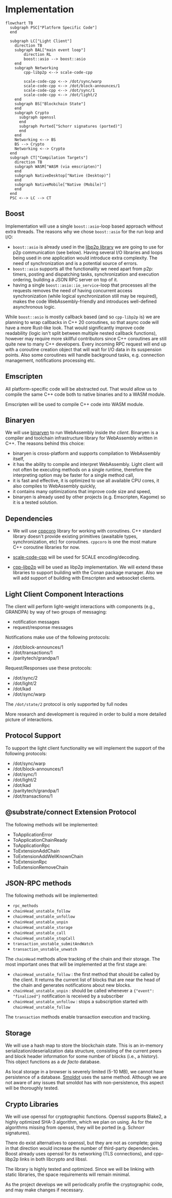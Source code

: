 # Implementation

```mermaid
flowchart TB
  subgraph PSC["Platform Specific Code"]
  end

  subgraph LC["Light Client"]
    direction TB
    subgraph BAL["main event loop"]
        direction RL
        boost::asio --> boost::asio
    end
    subgraph Networking
        cpp-libp2p <--> scale-code-cpp

        scale-code-cpp <--> /dot/sync/warp
        scale-code-cpp <--> /dot/block-announces/1
        scale-code-cpp <--> /dot/sync/1
        scale-code-cpp <--> /dot/light/2
    end
    subgraph BS["Blockchain State"]
    end
    subgraph Crypto
      subgraph openssl
      end
      subgraph Ported["Schorr signatures (ported)"]
      end
    end
    Networking <--> BS
    BS --> Crypto
    Networking <--> Crypto
  end
  subgraph CT["Compilation Targets"]
    direction TB
    subgraph WASM["WASM (via emscripten)"]
    end
    subgraph NativeDesktop["Native (Desktop)"]
    end
    subgraph NativeMobile["Native (Mobile)"]
    end
  end
  PSC <--> LC --> CT
```

## Boost

Implementation will use a single `boost::asio`-loop based approach without extra threads. The reasons why we chose `boost::asio` for the run loop and I/O:
 - `boost::asio` is already used in the [libp2p library](https://github.com/libp2p/cpp-libp2p) we are going to use for p2p communication (see below). Having several I/O libraries and loops being used in one application would introduce extra complexity. The need of synchronization and is a potential source of errors.
 - `boost::asio` supports all the functionality we need apart from p2p: timers, posting and dispatching tasks, synchronization and execution ordering, building a JSON RPC server on top of it.
 - having a single `boost::asio::io_service`-loop that processes all the requests removes the need of having concurrent access synchronization (while logical synchronization still may be required), makes the code WebAssembly-friendly and introduces well-defined asynchronous logic.

 While `boost::asio` is mostly callback based (and so `cpp-libp2p` is) we are planning to wrap callbacks in C++ 20 coroutines, so that async code will have a more Rust-like look. That would significantly improve code readability (logic isn't split between multiple nested callback functions), however may require more skillful contributors since C++ coroutines are still quite new to many C++ developers. Every incoming RPC request will end up with a coroutine creation object that will wait for I/O data in its suspension points. Also some coroutines will handle background tasks, e.g. connection management, notifications processing etc.

## Emscripten
All platform-specific code will be abstracted out. That would allow us to compile the same C++ code both to native binaries and to a WASM module.

Emscripten will be used to compile C++ code into WASM module.

## Binaryen

We will use [binaryen](https://github.com/WebAssembly/binaryen) to run WebAssembly inside _the client_. Binaryen is a compiler and toolchain infrastructure library for WebAssembly written in C++. The reasons behind this choice:
- binaryen is cross-platform and supports compilation to WebAssembly itself,
- it has the ability to compile and interpret WebAssembly. Light client will not often be executing methods on a single runtime, therefore the interpreting option may be faster for a single method call,
- it is fast and effective, it is optimized to use all available CPU cores, it also compiles to WebAssembly quickly,
- it contains many optimizations that improve code size and speed,
- binaryen is already used by other projects (e.g. Emscripten, Kagome) so it is a tested solution.

## Dependencies

- We will use [cppcoro](https://github.com/lewissbaker/cppcoro) library for working with coroutines. C++ standard library doesn't provide existing primitives (awaitable types, synchronization, etc) for coroutines. `cppcoro` is one the most mature C++ coroutine libraries for now.

- [scale-code-cpp](https://github.com/soramitsu/scale-codec-cpp) will be used for SCALE encoding/decoding.

- [cpp-libp2p](https://github.com/libp2p/cpp-libp2p) will be used as libp2p implementation. We will extend these libraries to support building with the Conan package manager. Also we will add support of building with Emscripten and websocket clients.

## Light Client Component Interactions

The client will perform light-weight interactions with components (e.g., GRANDPA) by way of two groups of messaging:
- notification messages
- request/response messages

Notifications make use of the following protocols:
- /dot/block-announces/1
- /dot/transactions/1
- /paritytech/grandpa/1

Request/Responses use these protocols:
- /dot/sync/2
- /dot/light/2
- /dot/kad
- /dot/sync/warp

The `/dot/state/2` protocol is only supported by full nodes

More research and development is required in order to build a more detailed picture of interactions.

## Protocol Support

To support the light client functionality we will implement the support of the following protocols:

- /dot/sync/warp
- /dot/block-announces/1
- /dot/sync/1
- /dot/light/2
- /dot/kad
- /paritytech/grandpa/1
- /dot/transactions/1

## @substrate/connect Extension Protocol

The following methods will be implemented:
- ToApplicationError
- ToApplicationChainReady
- ToApplicationRpc
- ToExtensionAddChain
- ToExtensionAddWellKnownChain
- ToExtensionRpc
- ToExtensionRemoveChain


## JSON-RPC methods

The following methods will be implemented:
- `rpc_methods`
- `chainHead_unstable_follow`
- `chainHead_unstable_unfollow`
- `chainHead_unstable_unpin`
- `chainHead_unstable_storage`
- `chainHead_unstable_call`
- `chainHead_unstable_stopCall`
- `transaction_unstable_submitAndWatch`
- `transaction_unstable_unwatch`

The `chainHead` methods allow tracking of the chain and their storage. The most important ones that will be implemented at the first stage are:
- `chainHead_unstable_follow` : the first method that should be called by the client. It returns the current list of blocks that are near the head of the chain and generates notifications about new blocks.
- `chainHead_unstable_unpin` : should be called whenever a `{"event": "finalized"}` notification is received by a subscriber
- `chainHead_unstable_unfollow` : stops a subscription started with `chainHead_unstable_follow`

The `transaction` methods enable transaction execution and tracking.

## Storage

We will use a hash map to store the blockchain state.  This is an in-memory serialization/deserialization data structure, consisting of the current peers and block header information for some number of blocks (i.e., a history). This object functions as a *de facto* database.

As local storage in a browser is severely limited (5-10 MB), we cannot have persistence of a database. [Smoldot](https://github.com/paritytech/smoldot) uses the same method.  Although we are not aware of any issues that smoldot has with non-persistence, this aspect will be thoroughly tested.

## Crypto Libraries

We will use openssl for cryptographic functions.  Openssl supports Blake2, a highly optimized SHA-3 algorithm, which we plan on using.  As for the algorithms missing from openssl, they will be ported (e.g. Schnorr signatures).

There do exist alternatives to openssl, but they are not as complete; going in that direction would increase the number of third-party dependencies.  Boost already uses openssl for its networking (TLS connections), and cpp-libp2p links in both libcrypto and libssl.

The library is highly tested and optimized.  Since we will be linking with static libraries, the space requirements will remain minimal.

As the project develops we will periodically profile the cryptographic code, and may make changes if necessary.
